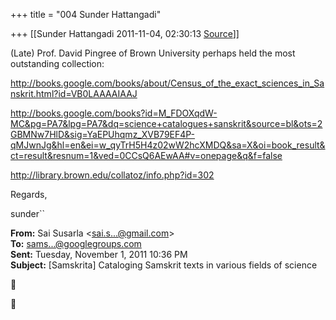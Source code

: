+++
title = "004 Sunder Hattangadi"

+++
[[Sunder Hattangadi	2011-11-04, 02:30:13 [Source](https://groups.google.com/g/samskrita/c/lJHMjDdPzZw)]]



(Late) Prof. David Pingree of Brown University perhaps held the most outstanding collection:

  
<http://books.google.com/books/about/Census_of_the_exact_sciences_in_Sanskrit.html?id=VB0LAAAAIAAJ>



  
<http://books.google.com/books?id=M_FDOXqdW-MC&pg=PA7&lpg=PA7&dq=science+catalogues+sanskrit&source=bl&ots=2GBMNw7HlD&sig=YaEPUhqmz_XVB79EF4P-qMJwnJg&hl=en&ei=w_qyTrH5H4z02wW2hcXMDQ&sa=X&oi=book_result&ct=result&resnum=1&ved=0CCsQ6AEwAA#v=onepage&q&f=false>





<http://library.brown.edu/collatoz/info.php?id=302>







Regards,



sunder``



**From:** Sai Susarla \<[sai.s...@gmail.com]()\>  
**To:** [sams...@googlegroups.com]()  
**Sent:** Tuesday, November 1, 2011 10:36 PM  
**Subject:** \[Samskrita\] Cataloging Samskrit texts in various fields of science  
  






